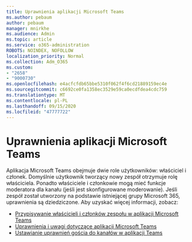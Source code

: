 ```yaml
---
title: Uprawnienia aplikacji Microsoft Teams
ms.author: pebaum
author: pebaum
manager: mnirkhe
ms.audience: Admin
ms.topic: article
ms.service: o365-administration
ROBOTS: NOINDEX, NOFOLLOW
localization_priority: Normal
ms.collection: Adm_O365
ms.custom:
- "2658"
- "9000730"
ms.openlocfilehash: e4acfcfdb65bbe5310f062f4f6cd21889159ec4e
ms.sourcegitcommit: c6692ce0fa1358ec3529e59ca0ecdfdea4cdc759
ms.translationtype: MT
ms.contentlocale: pl-PL
ms.lasthandoff: 09/15/2020
ms.locfileid: "47777722"
---
```

# <a name="microsoft-teams-permissions"></a>Uprawnienia aplikacji Microsoft Teams

Aplikacja Microsoft Teams obejmuje dwie role użytkowników: właściciel i członek. Domyślnie użytkownik tworzący nowy zespół otrzymuje rolę właściciela. Ponadto właściciele i członkowie mogą mieć funkcje moderatora dla kanału (jeśli jest skonfigurowane moderowanie). Jeśli zespół został utworzony na podstawie istniejącej grupy Microsoft 365, uprawnienia są dziedziczone. Aby uzyskać więcej informacji, zobacz:

- [Przypisywanie właścicieli i członków zespołu w aplikacji Microsoft Teams](https://docs.microsoft.com/microsoftteams/assign-roles-permissions)
- [Uprawnienia i uwagi dotyczące aplikacji Microsoft Teams](https://docs.microsoft.com/microsoftteams/app-permissions)
- [Ustawianie uprawnień gościa do kanałów w aplikacji Teams](https://support.office.com/article/4756c468-2746-4bfd-a582-736d55fcc169)
